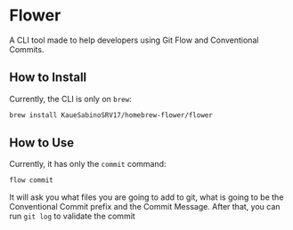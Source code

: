 # Flower

A CLI tool made to help developers using Git Flow and Conventional Commits.

## How to Install

Currently, the CLI is only on `brew`:

````bash
brew install KaueSabinoSRV17/homebrew-flower/flower
``````

## How to Use

Currently, it has only the `commit` command:

````bash
flow commit
``````

It will ask you what files you are going to add to git, what is going to be the Conventional Commit prefix
and the Commit Message. After that, you can run `git log` to validate the commit
